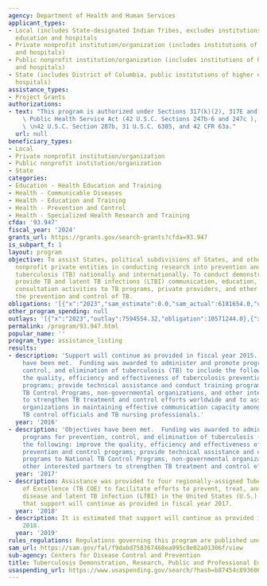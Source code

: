 ```yaml
---
agency: Department of Health and Human Services
applicant_types:
- Local (includes State-designated Indian Tribes, excludes institutions of higher
  education and hospitals
- Private nonprofit institution/organization (includes institutions of higher education
  and hospitals)
- Public nonprofit institution/organization (includes institutions of higher education
  and hospitals)
- State (includes District of Columbia, public institutions of higher education and
  hospitals)
assistance_types:
- Project Grants
authorizations:
- text: "This program is authorized under Sections 317(k)(2), 317E and 318c of the\
    \ Public Health Service Act (42 U.S.C. Sections 247b-6 and 247c ), as amended.\
    \ \n42 U.S.C. Section 287b, 31 U.S.C. 6305, and 42 CFR 63a."
  url: null
beneficiary_types:
- Local
- Private nonprofit institution/organization
- Public nonprofit institution/organization
- State
categories:
- Education - Health Education and Training
- Health - Communicable Diseases
- Health - Education and Training
- Health - Prevention and Control
- Health - Specialized Health Research and Training
cfda: '93.947'
fiscal_year: '2024'
grants_url: https://grants.gov/search-grants?cfda=93.947
is_subpart_f: 1
layout: program
objective: To assist States, political subdivisions of States, and other public and
  nonprofit private entities in conducting research into prevention and control of
  tuberculosis (TB) nationally and internationally. To conduct demonstration projects,
  provide TB and latent TB infections (LTBI) communication, education, training, medical
  consultation activities to TB programs, private providers, and other partners for
  the prevention and control of TB.
obligations: '[{"x":"2023","sam_estimate":0.0,"sam_actual":6181654.0,"usa_spending_actual":6174228.88},{"x":"2024","sam_estimate":0.0,"sam_actual":5243204.0,"usa_spending_actual":5242954.66},{"x":"2025","sam_estimate":0.0,"sam_actual":5000000.0,"usa_spending_actual":0.0}]'
other_program_spending: null
outlays: '[{"x":"2023","outlay":7594554.32,"obligation":10571244.0},{"x":"2024","outlay":0.0,"obligation":0.0},{"x":"2025","outlay":0.0,"obligation":0.0}]'
permalink: /program/93.947.html
popular_name: ''
program_type: assistance_listing
results:
- description: 'Support will continue as provided in fiscal year 2015. Objectives
    have been met.  Funding was awarded to administer and promote programs for prevention,
    control, and elimination of tuberculosis (TB) to include the following: improve
    the quality, efficiency and effectiveness of tuberculosis prevention and control
    programs; provide technical assistance and conduct training programs to National
    TB Control Programs, non-governmental organizations, and other interested partners
    to strengthen TB treatment and control efforts worldwide and to assist domestic
    organizations in maintaining effective communication capacity among the nation''s
    TB control officials and TB nursing professionals.'
  year: '2016'
- description: 'Objectives have been met.  Funding was awarded to administer and promote
    programs for prevention, control, and elimination of tuberculosis (TB) to include
    the following: improve the quality, efficiency and effectiveness of tuberculosis
    prevention and control programs; provide technical assistance and conduct training
    programs to National TB Control Programs, non-governmental organizations, and
    other interested partners to strengthen TB treatment and control efforts worldwide.'
  year: '2017'
- description: Assistance was provided to four regionally-assigned Tuberculosis Centers
    of Excellence (TB COE) to facilitate efforts to prevent, treat, and control TB
    disease and latent TB infection (LTBI) in the United States (U.S.).  It is estimated
    that support will continue as provided in fiscal year 2017.
  year: '2018'
- description: It is estimated that support will continue as provided in fiscal year
    2018.
  year: '2019'
rules_regulations: Regulations governing this program are published under 42 CFR 51b.
sam_url: https://sam.gov/fal/f9dabd758367468ea995c8e02a01306f/view
sub-agency: Centers for Disease Control and Prevention
title: Tuberculosis Demonstration, Research, Public and Professional Education
usaspending_url: https://www.usaspending.gov/search/?hash=b87454c893606cd7a79743fae3d61f1e
---
```

